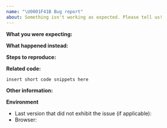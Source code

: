 ```yaml
---
name: "\U0001F41B Bug report"
about: Something isn't working as expected. Please tell us!
---
```


<!-- Please do not submit support requests or "How to" questions here. For that, go to ... see CONTRIBUTING.md. -->

**What you were expecting:**

<!-- Describe what the behavior would be without the bug. -->

**What happened instead:**

<!-- Describe how the bug manifests. -->

**Steps to reproduce:**

<!--  Please explain the steps required to duplicate the issue, especially if you are able to provide a sample application. -->

**Related code:**

<!-- If you are able to illustrate the bug or feature request with an example, please provide a sample application via one of the following means:

* CodeSandbox (https://codesandbox.io/s/github/marmelab/react-admin/tree/master/examples/simple)
* A sample application via GitHub
-->

```
insert short code snippets here
```

**Other information:**

<!-- List any other information that is relevant to your issue. Stack traces, related issues, suggestions on how to fix, Stack Overflow links, forum links, etc. For visual or layout problems, please include images or animated gifs.-->

**Environment**

-   Last version that did not exhibit the issue (if applicable):
-   Browser:

